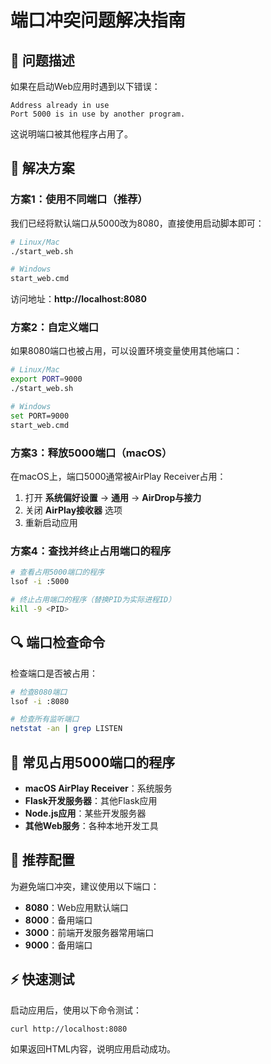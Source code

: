 # 端口冲突问题解决指南

## 🚨 问题描述

如果在启动Web应用时遇到以下错误：
```
Address already in use
Port 5000 is in use by another program.
```

这说明端口被其他程序占用了。

## 🔧 解决方案

### 方案1：使用不同端口（推荐）

我们已经将默认端口从5000改为8080，直接使用启动脚本即可：

```bash
# Linux/Mac
./start_web.sh

# Windows
start_web.cmd
```

访问地址：**http://localhost:8080**

### 方案2：自定义端口

如果8080端口也被占用，可以设置环境变量使用其他端口：

```bash
# Linux/Mac
export PORT=9000
./start_web.sh

# Windows
set PORT=9000
start_web.cmd
```

### 方案3：释放5000端口（macOS）

在macOS上，端口5000通常被AirPlay Receiver占用：

1. 打开 **系统偏好设置** → **通用** → **AirDrop与接力**
2. 关闭 **AirPlay接收器** 选项
3. 重新启动应用

### 方案4：查找并终止占用端口的程序

```bash
# 查看占用5000端口的程序
lsof -i :5000

# 终止占用端口的程序（替换PID为实际进程ID）
kill -9 <PID>
```

## 🔍 端口检查命令

检查端口是否被占用：
```bash
# 检查8080端口
lsof -i :8080

# 检查所有监听端口
netstat -an | grep LISTEN
```

## 📝 常见占用5000端口的程序

- **macOS AirPlay Receiver**：系统服务
- **Flask开发服务器**：其他Flask应用
- **Node.js应用**：某些开发服务器
- **其他Web服务**：各种本地开发工具

## 🎯 推荐配置

为避免端口冲突，建议使用以下端口：
- **8080**：Web应用默认端口
- **8000**：备用端口
- **3000**：前端开发服务器常用端口
- **9000**：备用端口

## ⚡ 快速测试

启动应用后，使用以下命令测试：
```bash
curl http://localhost:8080
```

如果返回HTML内容，说明应用启动成功。
